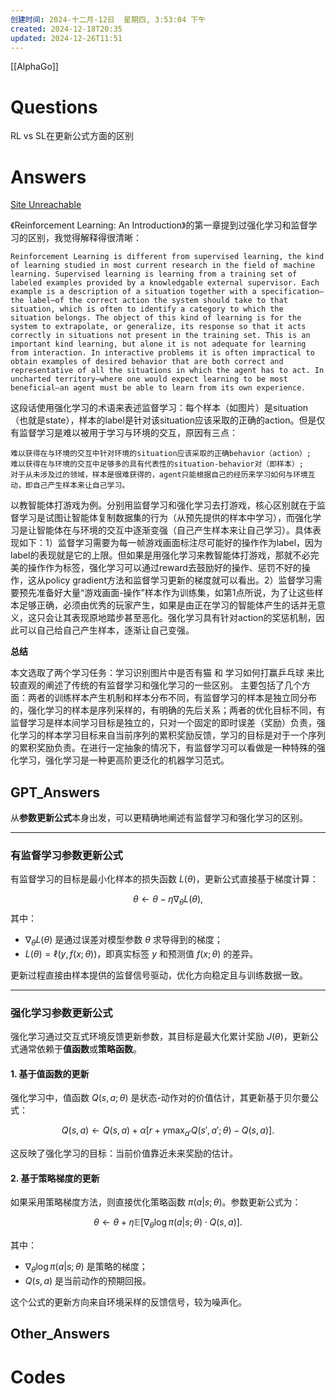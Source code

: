 ```yaml
---
创建时间: 2024-十二月-12日  星期四, 3:53:04 下午
created: 2024-12-18T20:35
updated: 2024-12-26T11:51
---
```

[[AlphaGo]]

# Questions
RL vs SL在更新公式方面的区别

# Answers
[Site Unreachable](https://www.zhihu.com/question/361099606/answer/1853785280?utm_psn=1850573945666932736)

《Reinforcement Learning: An Introduction》的第一章提到过强化学习和监督学习的区别，我觉得解释得很清晰：

    Reinforcement Learning is different from supervised learning, the kind of learning studied in most current research in the field of machine learning. Supervised learning is learning from a training set of labeled examples provided by a knowledgable external supervisor. Each example is a description of a situation together with a specification—the label—of the correct action the system should take to that situation, which is often to identify a category to which the situation belongs. The object of this kind of learning is for the system to extrapolate, or generalize, its response so that it acts correctly in situations not present in the training set. This is an important kind learning, but alone it is not adequate for learning from interaction. In interactive problems it is often impractical to obtain examples of desired behavior that are both correct and representative of all the situations in which the agent has to act. In uncharted territory—where one would expect learning to be most beneficial—an agent must be able to learn from its own experience.

这段话使用强化学习的术语来表述监督学习：每个样本（如图片）是situation（也就是state），样本的label是针对该situation应该采取的正确的action。但是仅有监督学习是难以被用于学习与环境的交互，原因有三点：

    难以获得在与环境的交互中针对环境的situation应该采取的正确behavior（action）;
    难以获得在与环境的交互中足够多的具有代表性的situation-behavior对（即样本）;
    对于从未涉及过的领域，样本是很难获得的，agent只能根据自己的经历来学习如何与环境互动，即自己产生样本来让自己学习。

以教智能体打游戏为例。分别用监督学习和强化学习去打游戏，核心区别就在于监督学习是试图让智能体复制数据集的行为（从预先提供的样本中学习），而强化学习是让智能体在与环境的交互中逐渐变强（自己产生样本来让自己学习）。具体表现如下：1）监督学习需要为每一帧游戏画面标注尽可能好的操作作为label，因为label的表现就是它的上限。但如果是用强化学习来教智能体打游戏，那就不必完美的操作作为标签，强化学习可以通过reward去鼓励好的操作、惩罚不好的操作，这从policy gradient方法和监督学习更新的梯度就可以看出。2）监督学习需要预先准备好大量“游戏画面-操作”样本作为训练集，如第1点所说，为了让这些样本足够正确，必须由优秀的玩家产生，如果是由正在学习的智能体产生的话并无意义，这只会让其表现原地踏步甚至恶化。强化学习具有针对action的奖惩机制，因此可以自己给自己产生样本，逐渐让自己变强。


**总结**

本文选取了两个学习任务：学习识别图片中是否有猫 和 学习如何打赢乒乓球 来比较直观的阐述了传统的有监督学习和强化学习的一些区别。 主要包括了几个方面：两者的训练样本产生机制和样本分布不同，有监督学习的样本是独立同分布的，强化学习的样本是序列采样的，有明确的先后关系；两者的优化目标不同，有监督学习是样本间学习目标是独立的，只对一个固定的即时误差（奖励）负责，强化学习的样本学习目标来自当前序列的累积奖励反馈，学习的目标是对于一个序列的累积奖励负责。在进行一定抽象的情况下，有监督学习可以看做是一种特殊的强化学习，强化学习是一种更高阶更泛化的机器学习范式。

## GPT_Answers
从**参数更新公式**本身出发，可以更精确地阐述有监督学习和强化学习的区别。

---

### 有监督学习参数更新公式
有监督学习的目标是最小化样本的损失函数 $L(\theta)$，更新公式直接基于梯度计算：

$$\theta \leftarrow \theta - \eta \nabla_\theta L(\theta),$$
其中：
- $\nabla_\theta L(\theta)$ 是通过误差对模型参数 $\theta$ 求导得到的梯度；
- $L(\theta) = \ell(y, f(x; \theta))$，即真实标签 $y$ 和预测值 $f(x; \theta)$ 的差异。

更新过程直接由样本提供的监督信号驱动，优化方向稳定且与训练数据一致。

---

### 强化学习参数更新公式
强化学习通过交互式环境反馈更新参数，其目标是最大化累计奖励 $J(\theta)$，更新公式通常依赖于**值函数**或**策略函数**。

#### 1. **基于值函数的更新**
强化学习中，值函数 $Q(s, a; \theta)$ 是状态-动作对的价值估计，其更新基于贝尔曼公式：

$$Q(s, a) \leftarrow Q(s, a) + \alpha \left[ r + \gamma \max_{a'} Q(s', a'; \theta) - Q(s, a) \right].$$

这反映了强化学习的目标：当前价值靠近未来奖励的估计。

#### 2. **基于策略梯度的更新**
如果采用策略梯度方法，则直接优化策略函数 $\pi(a|s; \theta)$。参数更新公式为：

$$\theta \leftarrow \theta + \eta \mathbb{E} \left[ \nabla_\theta \log \pi(a|s; \theta) \cdot Q(s, a) \right].$$

其中：
- $\nabla_\theta \log \pi(a|s; \theta)$ 是策略的梯度；
- $Q(s, a)$ 是当前动作的预期回报。

这个公式的更新方向来自环境采样的反馈信号，较为噪声化。

## Other_Answers


# Codes

```python

```
